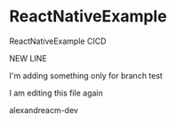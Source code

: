 # ReactNativeExample

ReactNativeExample CICD

NEW LINE

I'm adding something only for branch test

I am editing this file again

alexandreacm-dev
